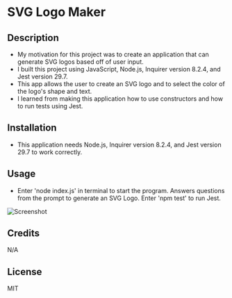 # SVG Logo Maker

## Description
- My motivation for this project was to create an application that can generate SVG logos based off of user input.
- I built this project using JavaScript, Node.js, Inquirer version 8.2.4, and Jest version 29.7.
- This app allows the user to create an SVG logo and to select the color of the logo's shape and text.
- I learned from making this application how to use constructors and how to run tests using Jest.

## Installation
- This application needs Node.js, Inquirer version 8.2.4, and Jest version 29.7 to work correctly.

## Usage
- Enter 'node index.js' in terminal to start the program. Answers questions from the prompt to generate an SVG Logo. Enter 'npm test' to run Jest.

![Screenshot]()

## Credits
N/A

## License
MIT
